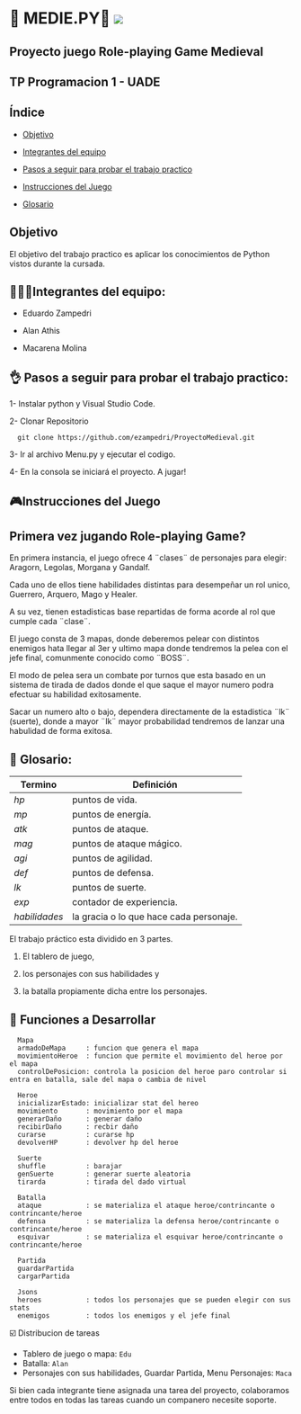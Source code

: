# 🏰 MEDIE.PY🏰 <img src="https://img.shields.io/badge/STATUS-EN%20DESAROLLO-green">
## Proyecto juego Role-playing Game Medieval 
## TP Programacion 1 - UADE

## Índice

* [Objetivo](#objetivo)

* [Integrantes del equipo](#integrantes-del-equipo)

* [Pasos a seguir para probar el trabajo practico](#pasos-a-seguir-para-probar-el-trabajo-practico)

* [Instrucciones del Juego](#instrucciones-del-Juego)
  
* [Glosario](#glosario)


## Objetivo

El objetivo del trabajo practico es aplicar los conocimientos de Python vistos durante la cursada.

## 🧑‍🤝‍🧑Integrantes del equipo:

- Eduardo Zampedri

- Alan Athis

- Macarena Molina

## 👌 Pasos a seguir para probar el trabajo practico:

1- Instalar python y Visual Studio Code.

2- Clonar Repositorio

      git clone https://github.com/ezampedri/ProyectoMedieval.git
      
3- Ir al archivo Menu.py y ejecutar el codigo.

4- En la consola se iniciará el proyecto. A jugar!

## 🎮Instrucciones del Juego 


## Primera vez jugando Role-playing Game? 
En primera instancia, el juego ofrece 4 ¨clases¨ de personajes para elegir: Aragorn, Legolas, Morgana y Gandalf.

 Cada uno de ellos tiene habilidades distintas para desempeñar un rol unico, Guerrero, Arquero, Mago y Healer. 
 
 A su vez, tienen estadisticas base repartidas de forma acorde al rol que cumple cada ¨clase¨.
 
 El juego consta de 3 mapas, donde deberemos pelear con distintos enemigos hata llegar al 3er y ultimo mapa donde tendremos la pelea con el jefe final, comunmente conocido como ¨BOSS¨.
 
 El modo de pelea sera un combate por turnos que esta basado en un sistema de tirada de dados donde el que saque el mayor numero podra efectuar su habilidad exitosamente. 
 
 Sacar un numero alto o bajo, dependera directamente de la estadistica ¨lk¨ (suerte), donde a mayor ¨lk¨ mayor probabilidad tendremos de lanzar una habulidad de forma exitosa.
 

## 📖 Glosario:
| Termino          | Definición                                                                                                                                                                                                                                                                                                                                                   |
|---------------|----------------------------------------------------------------------------------------------------------------------------------------------------------------------------------------------------------------------------------------------------------------------------------------------------------------------------------------------------------------|
| _hp_      | puntos de vida.    
| _mp_      | puntos de energía. 
| _atk_      | puntos de ataque. 
| _mag_      | puntos de ataque mágico. 
| _agi_      | puntos de agilidad. 
| _def_      | puntos de defensa. 
| _lk_      | puntos de suerte. 
| _exp_      | contador de experiencia. 
| _habilidades_      | la gracia o lo que hace cada personaje. 

            

El trabajo práctico esta dividido en 3 partes. 

1) El tablero de juego,
   
2) los personajes con sus habilidades y
   
3) la batalla propiamente dicha entre los personajes.

## :hammer: Funciones a Desarrollar
                  
      Mapa
      armadoDeMapa     : funcion que genera el mapa 
      movimientoHeroe  : funcion que permite el movimiento del heroe por el mapa
      controlDePosicion: controla la posicion del heroe paro controlar si entra en batalla, sale del mapa o cambia de nivel

      Heroe
      inicializarEstado: inicializar stat del hereo
      movimiento       : movimiento por el mapa
      generarDaño      : generar daño
      recibirDaño      : recbir daño
      curarse          : curarse hp
      devolverHP       : devolver hp del heroe

      Suerte
      shuffle          : barajar 
      genSuerte        : generar suerte aleatoria
      tirarda          : tirada del dado virtual

      Batalla
      ataque           : se materializa el ataque heroe/contrincante o contrincante/heroe
      defensa          : se materializa la defensa heroe/contrincante o contrincante/heroe
      esquivar         : se materializa el esquivar heroe/contrincante o contrincante/heroe

      Partida
      guardarPartida
      cargarPartida

      Jsons
      heroes           : todos los personajes que se pueden elegir con sus stats
      enemigos         : todos los enemigos y el jefe final

☑️ Distribucion de tareas

- Tablero de juego o mapa: `Edu`
- Batalla: `Alan`
- Personajes con sus habilidades, Guardar Partida, Menu Personajes: `Maca`

Si bien cada integrante tiene asignada una tarea del proyecto, colaboramos entre todos en todas las tareas cuando un companero necesite soporte.

